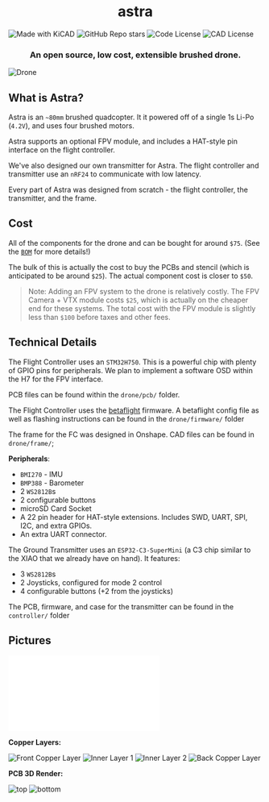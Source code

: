 <h1 align="center">astra</h1>

![Made with KiCAD](https://img.shields.io/badge/Made%20with-KiCAD-blue?style=flat-square&logo=kicad&color=blue) ![GitHub Repo stars](https://img.shields.io/github/stars/TheScientist101/astra?style=flat-square&color=orange) ![Code License](https://img.shields.io/badge/Code%20license-GPLv3-red?style=flat-square) ![CAD License](https://img.shields.io/badge/CAD%20license-OHL--W-green?style=flat-square)


<h3 align="center">An open source, low cost, extensible brushed drone.</h3><img align="center" src="assets/day-10-frame.png" alt="Drone" title="Drone" />

## What is Astra?

Astra is an `~80mm` brushed quadcopter. It it powered off of a single 1s Li-Po (`4.2V`), and uses four brushed motors.

Astra supports an optional FPV module, and includes a HAT-style pin interface on the flight controller.

We've also designed our own transmitter for Astra. The flight controller and transmitter use an `nRF24` to communicate with low latency.

Every part of Astra was designed from scratch - the flight controller, the transmitter, and the frame.

## Cost

All of the components for the drone and can be bought for around `$75`. (See the [`BOM`](./BOM.md) for more details!)

The bulk of this is actually the cost to buy the PCBs and stencil (which is anticipated to be around `$25`). The actual component cost is closer to `$50`.

> Note:
> Adding an FPV system to the drone is relatively costly. The FPV Camera + VTX module costs `$25`, which is actually on the cheaper end for these systems. The total cost with the FPV module is slightly less than `$100` before taxes and other fees.

## Technical Details

The Flight Controller uses an `STM32H750`. This is a powerful chip with plenty of GPIO pins for peripherals. We plan to implement a software OSD within the H7 for the FPV interface.

PCB files can be found within the `drone/pcb/` folder.

The Flight Controller uses the [betaflight](https://betaflight.com/) firmware. A betaflight config file as well as flashing instructions can be found in the `drone/firmware/` folder

The frame for the FC was designed in Onshape. CAD files can be found in `drone/frame/`;

**Peripherals**:
- `BMI270` - IMU
- `BMP388` - Barometer
- 2 `WS2812B`s
- 2 configurable buttons
- microSD Card Socket
- A 22 pin header for HAT-style extensions. Includes SWD, UART, SPI, I2C, and extra GPIOs.
- An extra UART connector.

The Ground Transmitter uses an `ESP32-C3-SuperMini` (a C3 chip similar to the XIAO that we already have on hand). It features:
- 3 `WS2812B`s
- 2 Joysticks, configured for mode 2 control
- 4 configurable buttons (+2 from the joysticks)

The PCB, firmware, and case for the transmitter can be found in the `controller/` folder

## Pictures

![**Full Schematic PDF**](assets/schematic.pdf)

**Copper Layers:**

![Front Copper Layer](assets/pcb-f.png) ![Inner Layer 1](assets/pcb-in1.png) ![Inner Layer 2](assets/pcb-in2.png) ![Back Copper Layer](assets/pcb-b.png)


**PCB 3D Render:**

![top](assets/astra-top.png) ![bottom](assets/astra-bottom.png)
